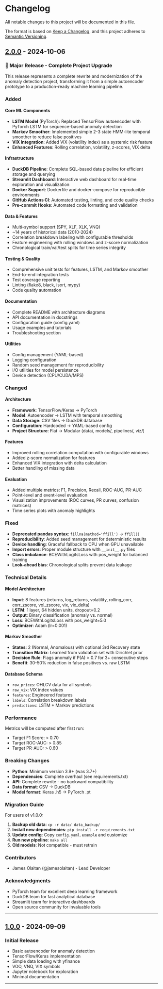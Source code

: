 # Changelog

All notable changes to this project will be documented in this file.

The format is based on [Keep a Changelog](https://keepachangelog.com/en/1.0.0/),
and this project adheres to [Semantic Versioning](https://semver.org/spec/v2.0.0.html).

## [2.0.0] - 2024-10-06

### 🎉 Major Release - Complete Project Upgrade

This release represents a complete rewrite and modernization of the anomaly detection project, transforming it from a simple autoencoder prototype to a production-ready machine learning pipeline.

### Added

#### Core ML Components
- **LSTM Model** (PyTorch): Replaced TensorFlow autoencoder with PyTorch LSTM for sequence-based anomaly detection
- **Markov Smoother**: Implemented simple 2-3 state HMM-lite temporal smoother to reduce false positives
- **VIX Integration**: Added VIX (volatility index) as a systemic risk feature
- **Enhanced Features**: Rolling correlation, volatility, z-scores, VIX delta

#### Infrastructure
- **DuckDB Pipeline**: Complete SQL-based data pipeline for efficient storage and querying
- **Streamlit Dashboard**: Interactive web dashboard for real-time exploration and visualization
- **Docker Support**: Dockerfile and docker-compose for reproducible environments
- **GitHub Actions CI**: Automated testing, linting, and code quality checks
- **Pre-commit Hooks**: Automated code formatting and validation

#### Data & Features
- Multi-symbol support (SPY, XLF, XLK, VNQ)
- ~14 years of historical data (2010-2024)
- Correlation breakdown labeling with configurable thresholds
- Feature engineering with rolling windows and z-score normalization
- Chronological train/val/test splits for time series integrity

#### Testing & Quality
- Comprehensive unit tests for features, LSTM, and Markov smoother
- End-to-end integration tests
- Test coverage reporting
- Linting (flake8, black, isort, mypy)
- Code quality automation

#### Documentation
- Complete README with architecture diagrams
- API documentation in docstrings
- Configuration guide (config.yaml)
- Usage examples and tutorials
- Troubleshooting section

#### Utilities
- Config management (YAML-based)
- Logging configuration
- Random seed management for reproducibility
- I/O utilities for model persistence
- Device detection (CPU/CUDA/MPS)

### Changed

#### Architecture
- **Framework**: TensorFlow/Keras → PyTorch
- **Model**: Autoencoder → LSTM with temporal smoothing
- **Data Storage**: CSV files → DuckDB database
- **Configuration**: Hardcoded → YAML-based config
- **Project Structure**: Flat → Modular (data/, models/, pipelines/, viz/)

#### Features
- Improved rolling correlation computation with configurable windows
- Added z-score normalization for features
- Enhanced VIX integration with delta calculation
- Better handling of missing data

#### Evaluation
- Added multiple metrics: F1, Precision, Recall, ROC-AUC, PR-AUC
- Point-level and event-level evaluation
- Visualization improvements (ROC curves, PR curves, confusion matrices)
- Time series plots with anomaly highlights

### Fixed

- **Deprecated pandas syntax**: `fillna(method='ffill')` → `ffill()`
- **Reproducibility**: Added seed management for deterministic results
- **Device handling**: Graceful fallback to CPU when GPU unavailable
- **Import errors**: Proper module structure with `__init__.py` files
- **Class imbalance**: BCEWithLogitsLoss with pos_weight for balanced training
- **Look-ahead bias**: Chronological splits prevent data leakage

### Technical Details

#### Model Architecture
- **Input**: 8 features (returns, log_returns, volatility, rolling_corr, corr_zscore, vol_zscore, vix, vix_delta)
- **LSTM**: 1 layer, 64 hidden units, dropout=0.2
- **Output**: Binary classification (anomaly vs. normal)
- **Loss**: BCEWithLogitsLoss with pos_weight=5.0
- **Optimizer**: Adam (lr=0.001)

#### Markov Smoother
- **States**: 2 (Normal, Anomalous) with optional 3rd Recovery state
- **Transition Matrix**: Learned from validation set with Dirichlet prior
- **Decision Rule**: Flags anomaly if P(A) > 0.7 for 3+ consecutive steps
- **Benefit**: 30-50% reduction in false positives vs. raw LSTM

#### Database Schema
- `raw_prices`: OHLCV data for all symbols
- `raw_vix`: VIX index values
- `features`: Engineered features
- `labels`: Correlation breakdown labels
- `predictions`: LSTM + Markov predictions

### Performance

Metrics will be computed after first run:
- Target F1 Score: > 0.70
- Target ROC-AUC: > 0.85
- Target PR-AUC: > 0.60

### Breaking Changes

- **Python**: Minimum version 3.9+ (was 3.7+)
- **Dependencies**: Complete overhaul (see requirements.txt)
- **API**: Complete rewrite - no backward compatibility
- **Data format**: CSV → DuckDB
- **Model format**: Keras .h5 → PyTorch .pt

### Migration Guide

For users of v1.0.0:

1. **Backup old data**: `cp -r data/ data_backup/`
2. **Install new dependencies**: `pip install -r requirements.txt`
3. **Update config**: Copy `config.yaml.example` and customize
4. **Run new pipeline**: `make all`
5. **Old models**: Not compatible - must retrain

### Contributors

- James Olaitan (@jamesolaitan) - Lead Developer

### Acknowledgments

- PyTorch team for excellent deep learning framework
- DuckDB team for fast analytical database
- Streamlit team for interactive dashboards
- Open source community for invaluable tools

---

## [1.0.0] - 2024-09-09

### Initial Release

- Basic autoencoder for anomaly detection
- TensorFlow/Keras implementation
- Simple data loading with yfinance
- VOO, VNQ, VIX symbols
- Jupyter notebook for exploration
- Minimal documentation

---

[2.0.0]: https://github.com/jamesolaitan/Anomalous-Market-Behavior-Recognition-with-Machine-Learning/compare/v1.0.0...v2.0.0
[1.0.0]: https://github.com/jamesolaitan/Anomalous-Market-Behavior-Recognition-with-Machine-Learning/releases/tag/v1.0.0

